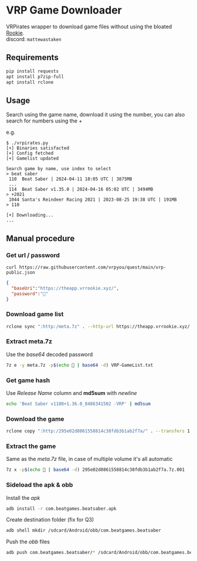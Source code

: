 VRP Game Downloader
===================

VRPirates wrapper to download game files without using the bloated [Rookie](https://github.com/VRPirates/rookie).\
discord: `mattewastaken`

Requirements
------------

```sh
pip install requests
apt install p7zip-full
apt install rclone
```

Usage
-----
Search using the game name, download it using the number, you can also search for numbers using the _+_

e.g.
```
$ ./vrpirates.py
[+] Binaries satisfacted
[+] Config fetched
[+] Gamelist updated

Search game by name, use index to select
> beat saber
 110  Beat Saber | 2024-04-11 18:05 UTC | 3875MB
 ...
 114  Beat Saber v1.35.0 | 2024-04-16 05:02 UTC | 3494MB
> +2021
 1044 Santa's Reindeer Racing 2021 | 2023-08-25 19:38 UTC | 191MB
> 110

[+] Downloading...
...
```

## Manual procedure

### Get url / password
```
curl https://raw.githubusercontent.com/vrpyou/quest/main/vrp-public.json
```
```json
{
  "baseUri":"https://theapp.vrrookie.xyz/",
  "password":"🤭"
}
```

### Download game list
```sh
rclone sync ":http:/meta.7z" . --http-url https://theapp.vrrookie.xyz/ --tpslimit 1.0 --tpslimit-burst 3 --user-agent "rclone/v1.66.0"
```

### Extract meta.7z
Use the _base64_ decoded password
```sh
7z e -y meta.7z -p$(echo 🤭 | base64 -d) VRP-GameList.txt
```

### Get game hash
Use _Release Name_ column and **md5sum** with _newline_
```sh
echo 'Beat Saber v1188+1.36.0_8486341502 -VRP' | md5sum
```

### Download the game
```sh
rclone copy ":http:/295e02d0861558814c38fdb3b1ab2f7a/" . --transfers 1 --multi-thread-streams 0 --progress --rc --http-url https://theapp.vrrookie.xyz/ --tpslimit 1.0 --tpslimit-burst 3 --user-agent "rclone/v1.66.0"
```

### Extract the game
Same as the _meta.7z_ file, in case of multiple volume it's all automatic
```sh
7z x -p$(echo 🤭 | base64 -d) 295e02d0861558814c38fdb3b1ab2f7a.7z.001
```

### Sideload the apk & obb
Install the _apk_
```sh
adb install -r com.beatgames.beatsaber.apk
```
Create destination folder (fix for Q3)
```sh
adb shell mkdir /sdcard/Android/obb/com.beatgames.beatsaber
```
Push the _obb_ files
```sh
adb push com.beatgames.beatsaber/* /sdcard/Android/obb/com.beatgames.beatsaber
```
